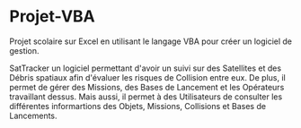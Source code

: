 # Projet-VBA
Projet scolaire sur Excel en utilisant le langage VBA pour créer un logiciel de gestion.

SatTracker un logiciel permettant d'avoir un suivi sur des Satellites et des Débris spatiaux afin d'évaluer les risques de Collision entre eux. 
De plus, il permet de gérer des Missions, des Bases de Lancement et les Opérateurs travaillant dessus. 
Mais aussi, il permet à des Utilisateurs de consulter les différentes informartions des Objets, Missions, Collisions et Bases de Lancements. 
